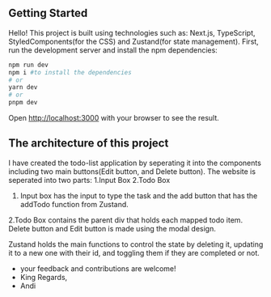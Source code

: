 

## Getting Started
Hello!
This project is built using technologies such as:
Next.js,
TypeScript,
StyledComponents(for the CSS) and
Zustand(for state management).
First, run the development server and install the npm dependencies:

```bash
npm run dev
npm i #to install the dependencies
# or
yarn dev
# or
pnpm dev
```


Open [http://localhost:3000](http://localhost:3000) with your browser to see the result.

## The architecture of this project

I have created the todo-list application by seperating it into the components including two main buttons(Edit button, and Delete button).
The website is seperated into two parts:
1.Input Box
2.Todo Box

1. Input box has the input to type the task and the add button that has the addTodo function from Zustand.
   
2.Todo Box contains the parent div that holds each mapped todo item.
Delete button and Edit button is made using the modal design.


Zustand holds the main functions to control the state by deleting it, updating it to a new one with their id, and toggling them if they are completed or not.





- your feedback and contributions are welcome!
- King Regards,
- Andi


